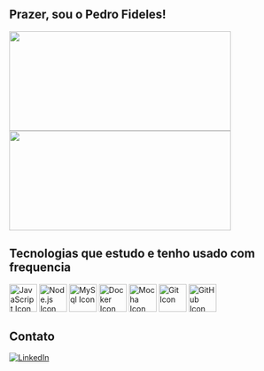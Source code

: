 ## Prazer, sou o Pedro Fideles!

<a href="https://github.com/pedro-fideles">
  <img height="180em" width="400em" align="center" src="https://github-readme-stats.vercel.app/api?username=pedro-fideles&include_all_commits=true&count_private=true&show_icons=true&theme=dracula" />
</a>
<a href="https://github.com/pedro-fideles">
  <img height="180em" width="400em" align="center" src="https://github-readme-stats.vercel.app/api/top-langs/?username=pedro-fideles&layout=compact&theme=dracula" />
</a>

## Tecnologias que estudo e tenho usado com frequencia
<p>
<img height="50em" width="50em" src="https://cdn.jsdelivr.net/gh/devicons/devicon/icons/javascript/javascript-plain.svg" alt="JavaScript Icon" />
<img height="50em" width="50em" src="https://cdn.jsdelivr.net/gh/devicons/devicon/icons/nodejs/nodejs-original.svg" alt="Node.js Icon" />
<img height="50em" width="50em" src="https://cdn.jsdelivr.net/gh/devicons/devicon/icons/mysql/mysql-original-wordmark.svg" alt="MySql Icon" />
<img height="50em" width="50em" src="https://cdn.jsdelivr.net/gh/devicons/devicon/icons/docker/docker-original-wordmark.svg" alt="Docker Icon" />
<img height="50em" width="50em" src="https://cdn.jsdelivr.net/gh/devicons/devicon/icons/mocha/mocha-plain.svg" alt="Mocha Icon" />
<img height="50em" width="50em" src="https://cdn.jsdelivr.net/gh/devicons/devicon/icons/git/git-plain-wordmark.svg" alt="Git Icon" />
<img height="50em" width="50em" src="https://cdn.jsdelivr.net/gh/devicons/devicon/icons/github/github-original-wordmark.svg" alt="GitHub Icon" />
</p>

## Contato
<a href="https://www.linkedin.com/in/pedro-h-fideles/"><img alt="LinkedIn" src="https://img.shields.io/badge/LinkedIn-0077B5?style=for-the-badge&logo=linkedin&logoColor=white" /></a>
